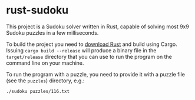# rust-sudoku

This project is a Sudoku solver written in Rust, capable of solving most 9x9
Sudoku puzzles in a few milliseconds.

To build the project you need to [download
Rust](https://www.rust-lang.org/tools/install) and build using Cargo. Issuing
``cargo build --release`` will produce a binary file in the ``target/release``
directory that you can use to run the program on the command line on your
machine.

To run the program with a puzzle, you need to provide it with a puzzle file (see
the ``puzzles``) directory, e.g.:

``./sudoku puzzles/116.txt``